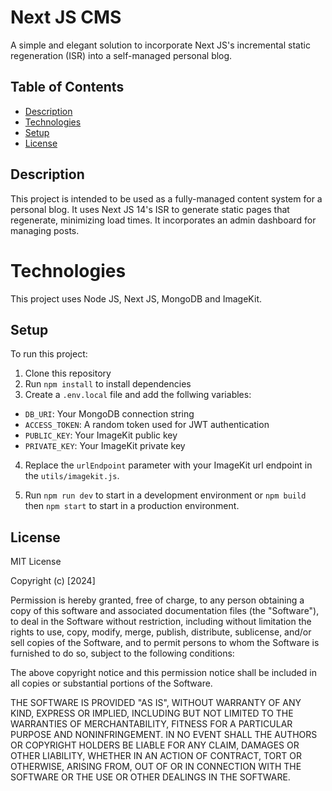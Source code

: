 # Next JS CMS

A simple and elegant solution to incorporate Next JS's incremental static regeneration (ISR) into a self-managed personal blog.

## Table of Contents
- [Description](#description)
- [Technologies](#technologies)
- [Setup](#setup)
- [License](#license)

## Description

This project is intended to be used as a fully-managed content system for a personal blog. It uses Next JS 14's ISR to generate static pages that regenerate, minimizing load times. It incorporates an admin dashboard for managing posts.

# Technologies

This project uses Node JS, Next JS, MongoDB and ImageKit.

## Setup
To run this project:

1. Clone this repository
2. Run `npm install` to install dependencies
3. Create a `.env.local` file and add the follwing variables:
  - `DB_URI`: Your MongoDB connection string
  - `ACCESS_TOKEN`: A random token used for JWT authentication
  - `PUBLIC_KEY`: Your ImageKit public key
  - `PRIVATE_KEY`: Your ImageKit private key

4. Replace the `urlEndpoint` parameter with your ImageKit url endpoint in the `utils/imagekit.js`.

5. Run `npm run dev` to start in a development environment or `npm build` then `npm start` to start in a production environment.

## License

MIT License

Copyright (c) [2024]

Permission is hereby granted, free of charge, to any person obtaining a copy
of this software and associated documentation files (the "Software"), to deal
in the Software without restriction, including without limitation the rights
to use, copy, modify, merge, publish, distribute, sublicense, and/or sell
copies of the Software, and to permit persons to whom the Software is
furnished to do so, subject to the following conditions:

The above copyright notice and this permission notice shall be included in all
copies or substantial portions of the Software.

THE SOFTWARE IS PROVIDED "AS IS", WITHOUT WARRANTY OF ANY KIND, EXPRESS OR
IMPLIED, INCLUDING BUT NOT LIMITED TO THE WARRANTIES OF MERCHANTABILITY,
FITNESS FOR A PARTICULAR PURPOSE AND NONINFRINGEMENT. IN NO EVENT SHALL THE
AUTHORS OR COPYRIGHT HOLDERS BE LIABLE FOR ANY CLAIM, DAMAGES OR OTHER
LIABILITY, WHETHER IN AN ACTION OF CONTRACT, TORT OR OTHERWISE, ARISING FROM,
OUT OF OR IN CONNECTION WITH THE SOFTWARE OR THE USE OR OTHER DEALINGS IN THE
SOFTWARE.
